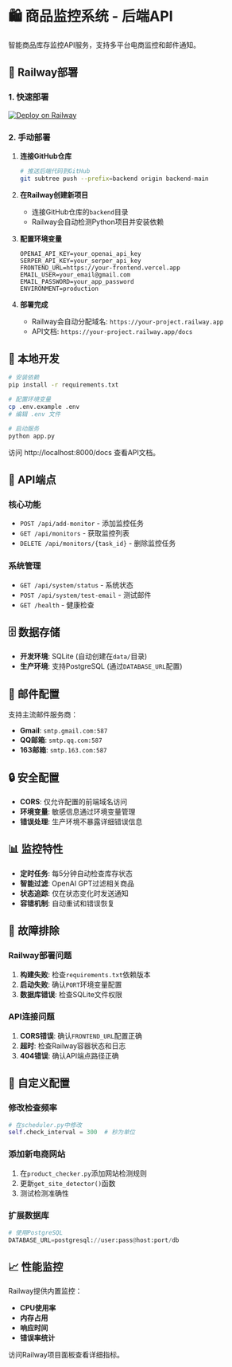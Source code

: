 # 🛍️ 商品监控系统 - 后端API

智能商品库存监控API服务，支持多平台电商监控和邮件通知。

## 🚀 Railway部署

### 1. 快速部署

[![Deploy on Railway](https://railway.app/button.svg)](https://railway.app/template/your-template-id)

### 2. 手动部署

1. **连接GitHub仓库**
   ```bash
   # 推送后端代码到GitHub
   git subtree push --prefix=backend origin backend-main
   ```

2. **在Railway创建新项目**
   - 连接GitHub仓库的`backend`目录
   - Railway会自动检测Python项目并安装依赖

3. **配置环境变量**
   ```env
   OPENAI_API_KEY=your_openai_api_key
   SERPER_API_KEY=your_serper_api_key
   FRONTEND_URL=https://your-frontend.vercel.app
   EMAIL_USER=your_email@gmail.com
   EMAIL_PASSWORD=your_app_password
   ENVIRONMENT=production
   ```

4. **部署完成**
   - Railway会自动分配域名: `https://your-project.railway.app`
   - API文档: `https://your-project.railway.app/docs`

## 🔧 本地开发

```bash
# 安装依赖
pip install -r requirements.txt

# 配置环境变量
cp .env.example .env
# 编辑 .env 文件

# 启动服务
python app.py
```

访问 http://localhost:8000/docs 查看API文档。

## 📡 API端点

### 核心功能
- `POST /api/add-monitor` - 添加监控任务
- `GET /api/monitors` - 获取监控列表
- `DELETE /api/monitors/{task_id}` - 删除监控任务

### 系统管理
- `GET /api/system/status` - 系统状态
- `POST /api/system/test-email` - 测试邮件
- `GET /health` - 健康检查

## 🗄️ 数据存储

- **开发环境**: SQLite (自动创建在`data/`目录)
- **生产环境**: 支持PostgreSQL (通过`DATABASE_URL`配置)

## 📧 邮件配置

支持主流邮件服务商：
- **Gmail**: `smtp.gmail.com:587`
- **QQ邮箱**: `smtp.qq.com:587` 
- **163邮箱**: `smtp.163.com:587`

## 🔒 安全配置

- **CORS**: 仅允许配置的前端域名访问
- **环境变量**: 敏感信息通过环境变量管理
- **错误处理**: 生产环境不暴露详细错误信息

## 📊 监控特性

- **定时任务**: 每5分钟自动检查库存状态
- **智能过滤**: OpenAI GPT过滤相关商品
- **状态追踪**: 仅在状态变化时发送通知
- **容错机制**: 自动重试和错误恢复

## 🚨 故障排除

### Railway部署问题
1. **构建失败**: 检查`requirements.txt`依赖版本
2. **启动失败**: 确认`PORT`环境变量配置
3. **数据库错误**: 检查SQLite文件权限

### API连接问题
1. **CORS错误**: 确认`FRONTEND_URL`配置正确
2. **超时**: 检查Railway容器状态和日志
3. **404错误**: 确认API端点路径正确

## 🔧 自定义配置

### 修改检查频率
```python
# 在scheduler.py中修改
self.check_interval = 300  # 秒为单位
```

### 添加新电商网站
1. 在`product_checker.py`添加网站检测规则
2. 更新`get_site_detector()`函数
3. 测试检测准确性

### 扩展数据库
```python
# 使用PostgreSQL
DATABASE_URL=postgresql://user:pass@host:port/db
```

## 📈 性能监控

Railway提供内置监控：
- **CPU使用率**
- **内存占用** 
- **响应时间**
- **错误率统计**

访问Railway项目面板查看详细指标。